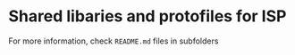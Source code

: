 # Shared libaries and protofiles for ISP

For more information, check `README.md` files in subfolders
